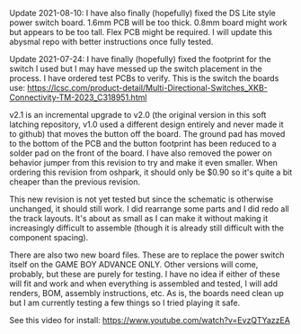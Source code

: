 Update 2021-08-10: I have also finally (hopefully) fixed the DS Lite style power switch board. 1.6mm PCB will be too thick. 0.8mm board might work but appears to be too tall. Flex PCB might be required. I will update this abysmal repo with better instructions once fully tested. 

Update 2021-07-24: I have finally (hopefully) fixed the footprint for the switch I used but I may have messed up the switch placement in the process. I have ordered test PCBs to verify. This is the switch the boards use: https://lcsc.com/product-detail/Multi-Directional-Switches_XKB-Connectivity-TM-2023_C318951.html

v2.1 is an incremental upgrade to v2.0 (the original version in this soft latching repository, v1.0 used a different design entirely and never made it to github) that moves the button off the board. The ground pad has moved to the bottom of the PCB and the button footprint has been reduced to a solder pad on the front of the board. I have also removed the power on behavior jumper from this revision to try and make it even smaller. When ordering this revision from oshpark, it should only be $0.90 so it's quite a bit cheaper than the previous revision. 

This new revision is not yet tested but since the schematic is otherwise unchanged, it should still work. I did rearrange some parts and I did redo all the track layouts. It's about as small as I can make it without making it increasingly difficult to assemble (though it is already still difficult with the component spacing). 

There are also two new board files. These are to replace the power switch itself on the GAME BOY ADVANCE ONLY. Other versions will come, probably, but these are purely for testing. I have no idea if either of these will fit and work and when everything is assembled and tested, I will add renders, BOM, assembly instructions, etc. As is, the boards need clean up but I am currently testing a few things so I tried playing it safe. 

See this video for install: https://www.youtube.com/watch?v=EvzQTYazzEA
